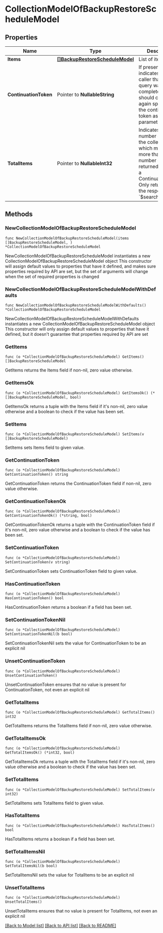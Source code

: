 # CollectionModelOfBackupRestoreScheduleModel

## Properties

Name | Type | Description | Notes
------------ | ------------- | ------------- | -------------
**Items** | [**[]BackupRestoreScheduleModel**](BackupRestoreScheduleModel.md) | List of items. | 
**ContinuationToken** | Pointer to **NullableString** | If present, indicates to the caller that the query was not complete, and they should call the API again specifying the continuation token as a query parameter. | [optional] 
**TotalItems** | Pointer to **NullableInt32** | Indicates the total number of items in the collection, which may be more than the number of Items returned, if there is a ContinuationToken.  Only returned in the response to &#x60;$search&#x60; APIs. | [optional] 

## Methods

### NewCollectionModelOfBackupRestoreScheduleModel

`func NewCollectionModelOfBackupRestoreScheduleModel(items []BackupRestoreScheduleModel, ) *CollectionModelOfBackupRestoreScheduleModel`

NewCollectionModelOfBackupRestoreScheduleModel instantiates a new CollectionModelOfBackupRestoreScheduleModel object
This constructor will assign default values to properties that have it defined,
and makes sure properties required by API are set, but the set of arguments
will change when the set of required properties is changed

### NewCollectionModelOfBackupRestoreScheduleModelWithDefaults

`func NewCollectionModelOfBackupRestoreScheduleModelWithDefaults() *CollectionModelOfBackupRestoreScheduleModel`

NewCollectionModelOfBackupRestoreScheduleModelWithDefaults instantiates a new CollectionModelOfBackupRestoreScheduleModel object
This constructor will only assign default values to properties that have it defined,
but it doesn't guarantee that properties required by API are set

### GetItems

`func (o *CollectionModelOfBackupRestoreScheduleModel) GetItems() []BackupRestoreScheduleModel`

GetItems returns the Items field if non-nil, zero value otherwise.

### GetItemsOk

`func (o *CollectionModelOfBackupRestoreScheduleModel) GetItemsOk() (*[]BackupRestoreScheduleModel, bool)`

GetItemsOk returns a tuple with the Items field if it's non-nil, zero value otherwise
and a boolean to check if the value has been set.

### SetItems

`func (o *CollectionModelOfBackupRestoreScheduleModel) SetItems(v []BackupRestoreScheduleModel)`

SetItems sets Items field to given value.


### GetContinuationToken

`func (o *CollectionModelOfBackupRestoreScheduleModel) GetContinuationToken() string`

GetContinuationToken returns the ContinuationToken field if non-nil, zero value otherwise.

### GetContinuationTokenOk

`func (o *CollectionModelOfBackupRestoreScheduleModel) GetContinuationTokenOk() (*string, bool)`

GetContinuationTokenOk returns a tuple with the ContinuationToken field if it's non-nil, zero value otherwise
and a boolean to check if the value has been set.

### SetContinuationToken

`func (o *CollectionModelOfBackupRestoreScheduleModel) SetContinuationToken(v string)`

SetContinuationToken sets ContinuationToken field to given value.

### HasContinuationToken

`func (o *CollectionModelOfBackupRestoreScheduleModel) HasContinuationToken() bool`

HasContinuationToken returns a boolean if a field has been set.

### SetContinuationTokenNil

`func (o *CollectionModelOfBackupRestoreScheduleModel) SetContinuationTokenNil(b bool)`

 SetContinuationTokenNil sets the value for ContinuationToken to be an explicit nil

### UnsetContinuationToken
`func (o *CollectionModelOfBackupRestoreScheduleModel) UnsetContinuationToken()`

UnsetContinuationToken ensures that no value is present for ContinuationToken, not even an explicit nil
### GetTotalItems

`func (o *CollectionModelOfBackupRestoreScheduleModel) GetTotalItems() int32`

GetTotalItems returns the TotalItems field if non-nil, zero value otherwise.

### GetTotalItemsOk

`func (o *CollectionModelOfBackupRestoreScheduleModel) GetTotalItemsOk() (*int32, bool)`

GetTotalItemsOk returns a tuple with the TotalItems field if it's non-nil, zero value otherwise
and a boolean to check if the value has been set.

### SetTotalItems

`func (o *CollectionModelOfBackupRestoreScheduleModel) SetTotalItems(v int32)`

SetTotalItems sets TotalItems field to given value.

### HasTotalItems

`func (o *CollectionModelOfBackupRestoreScheduleModel) HasTotalItems() bool`

HasTotalItems returns a boolean if a field has been set.

### SetTotalItemsNil

`func (o *CollectionModelOfBackupRestoreScheduleModel) SetTotalItemsNil(b bool)`

 SetTotalItemsNil sets the value for TotalItems to be an explicit nil

### UnsetTotalItems
`func (o *CollectionModelOfBackupRestoreScheduleModel) UnsetTotalItems()`

UnsetTotalItems ensures that no value is present for TotalItems, not even an explicit nil

[[Back to Model list]](../README.md#documentation-for-models) [[Back to API list]](../README.md#documentation-for-api-endpoints) [[Back to README]](../README.md)


